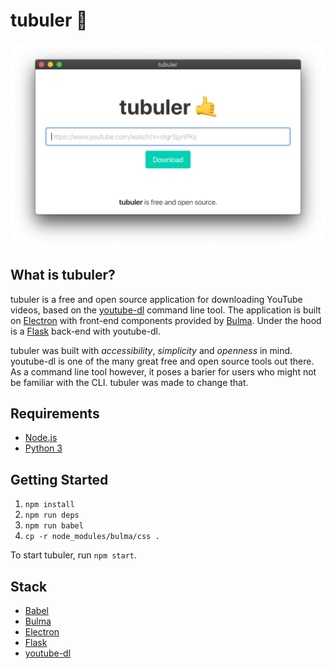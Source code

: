 # tubuler 🤙

<center><img src="resources/images/tubuler.png" width="600"></center>

## What is tubuler?

tubuler is a free and open source application for downloading YouTube videos, based on the [youtube-dl](http://ytdl-org.github.io/youtube-dl/) command line tool. The application is built on [Electron](https://www.electronjs.org/) with front-end components provided by [Bulma](https://bulma.io/). Under the hood is a [Flask](https://flask.palletsprojects.com/en/1.1.x/) back-end with youtube-dl.

tubuler was built with *accessibility*, *simplicity* and *openness* in mind. youtube-dl is one of the many great free and open source tools out there. As a command line tool however, it poses a barier for users who might not be familiar with the CLI. tubuler was made to change that.

## Requirements

* [Node.js](https://nodejs.org/en/)
* [Python 3](https://www.python.org/)

## Getting Started

1. `npm install`
2. `npm run deps`
3. `npm run babel`
4. `cp -r node_modules/bulma/css .`

To start tubuler, run `npm start`.

## Stack

* [Babel](https://babeljs.io/)
* [Bulma](https://bulma.io/)
* [Electron](https://www.electronjs.org/)
* [Flask](https://flask.palletsprojects.com/en/1.1.x/)
* [youtube-dl](http://ytdl-org.github.io/youtube-dl/)
